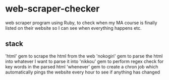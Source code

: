 # web-scraper-checker

web scraper program using Ruby, to check when my MA course is finally listed on their website so I can see when everything happens etc.

## stack

'html' gem to scrape the html from the web
'nokogiri' gem to parse the html into whatever I want to parse it into
'nikkou' gem to perform regex check for key words in the parsed html
'whenever' gem to create a chron job which automatically pings the website every hour to see if anything has changed
